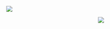 ![](https://komarev.com/ghpvc/?username=ranpos&color=c1b6b3) <br>


<p align="center">
<img src="https://files.catbox.moe/sxqn1w.png"/>
</p>
